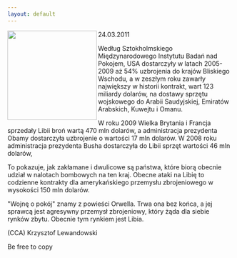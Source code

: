 ```yaml
---
layout: default
---
```

<img src="{{site.baseurl}}\articles\pictures\465.libia.jpg" align="left" HSPACE=”50” VSPACE=”50” width="200"><!--65--><p>
24.03.2011</p><p></p><p>Według Sztokholmskiego Międzynarodowego Instytutu Badań nad Pokojem, USA dostarczyły w latach 2005-2009 aż 54% uzbrojenia do krajów Bliskiego Wschodu, a w zeszłym roku zawarły największy w historii kontrakt, wart 123 miliardy dolarów, na dostawy sprzętu wojskowego do Arabii Saudyjskiej, Emiratów Arabskich, Kuwejtu i Omanu.</p><p></p><p>W roku 2009 Wielka Brytania i Francja sprzedały Libii broń wartą 470 mln dolarów, a administracja prezydenta Obamy dostarczyła uzbrojenie o wartości 17 mln dolarów. W 2008 roku administracja prezydenta Busha dostarczyła do Libii sprzęt wartości 46 mln dolarów,</p><p></p><p>To pokazuje, jak zakłamane i dwulicowe są państwa, które biorą obecnie udział w nalotach bombowych na ten kraj. Obecne ataki na Libię to codzienne kontrakty dla amerykańskiego przemysłu zbrojeniowego w wysokości 150 mln dolarów.</p><p></p><p>"Wojnę o pokój" znamy z powieści Orwella. Trwa ona bez końca, a jej sprawcą jest agresywny przemysł zbrojeniowy, który żąda dla siebie rynków zbytu. Obecnie tym rynkiem jest Libia.</p><p></p><p>(CCA) Krzysztof Lewandowski</p><p>Be free to copy</p><p></p>